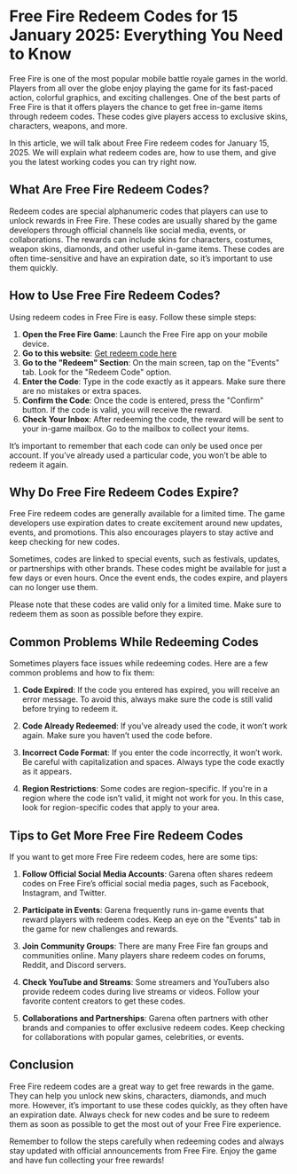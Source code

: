 # Free Fire Redeem Codes for 15 January 2025: Everything You Need to Know

Free Fire is one of the most popular mobile battle royale games in the world. Players from all over the globe enjoy playing the game for its fast-paced action, colorful graphics, and exciting challenges. One of the best parts of Free Fire is that it offers players the chance to get free in-game items through redeem codes. These codes give players access to exclusive skins, characters, weapons, and more.

In this article, we will talk about Free Fire redeem codes for January 15, 2025. We will explain what redeem codes are, how to use them, and give you the latest working codes you can try right now.

## What Are Free Fire Redeem Codes?

Redeem codes are special alphanumeric codes that players can use to unlock rewards in Free Fire. These codes are usually shared by the game developers through official channels like social media, events, or collaborations. The rewards can include skins for characters, costumes, weapon skins, diamonds, and other useful in-game items. These codes are often time-sensitive and have an expiration date, so it’s important to use them quickly.

## How to Use Free Fire Redeem Codes?

Using redeem codes in Free Fire is easy. Follow these simple steps:

1. **Open the Free Fire Game**: Launch the Free Fire app on your mobile device.
2. **Go to this website**: [Get redeem code here](https://callmeblogger.com/)
3. **Go to the "Redeem" Section**: On the main screen, tap on the "Events" tab. Look for the "Redeem Code" option.
4. **Enter the Code**: Type in the code exactly as it appears. Make sure there are no mistakes or extra spaces.
5. **Confirm the Code**: Once the code is entered, press the "Confirm" button. If the code is valid, you will receive the reward.
6. **Check Your Inbox**: After redeeming the code, the reward will be sent to your in-game mailbox. Go to the mailbox to collect your items.

It’s important to remember that each code can only be used once per account. If you’ve already used a particular code, you won’t be able to redeem it again.

## Why Do Free Fire Redeem Codes Expire?

Free Fire redeem codes are generally available for a limited time. The game developers use expiration dates to create excitement around new updates, events, and promotions. This also encourages players to stay active and keep checking for new codes.

Sometimes, codes are linked to special events, such as festivals, updates, or partnerships with other brands. These codes might be available for just a few days or even hours. Once the event ends, the codes expire, and players can no longer use them.

Please note that these codes are valid only for a limited time. Make sure to redeem them as soon as possible before they expire.

## Common Problems While Redeeming Codes

Sometimes players face issues while redeeming codes. Here are a few common problems and how to fix them:

1. **Code Expired**: If the code you entered has expired, you will receive an error message. To avoid this, always make sure the code is still valid before trying to redeem it.
   
2. **Code Already Redeemed**: If you’ve already used the code, it won’t work again. Make sure you haven’t used the code before.

3. **Incorrect Code Format**: If you enter the code incorrectly, it won’t work. Be careful with capitalization and spaces. Always type the code exactly as it appears.

4. **Region Restrictions**: Some codes are region-specific. If you're in a region where the code isn’t valid, it might not work for you. In this case, look for region-specific codes that apply to your area.

## Tips to Get More Free Fire Redeem Codes

If you want to get more Free Fire redeem codes, here are some tips:

1. **Follow Official Social Media Accounts**: Garena often shares redeem codes on Free Fire’s official social media pages, such as Facebook, Instagram, and Twitter.
   
2. **Participate in Events**: Garena frequently runs in-game events that reward players with redeem codes. Keep an eye on the "Events" tab in the game for new challenges and rewards.

3. **Join Community Groups**: There are many Free Fire fan groups and communities online. Many players share redeem codes on forums, Reddit, and Discord servers.

4. **Check YouTube and Streams**: Some streamers and YouTubers also provide redeem codes during live streams or videos. Follow your favorite content creators to get these codes.

5. **Collaborations and Partnerships**: Garena often partners with other brands and companies to offer exclusive redeem codes. Keep checking for collaborations with popular games, celebrities, or events.

## Conclusion

Free Fire redeem codes are a great way to get free rewards in the game. They can help you unlock new skins, characters, diamonds, and much more. However, it’s important to use these codes quickly, as they often have an expiration date. Always check for new codes and be sure to redeem them as soon as possible to get the most out of your Free Fire experience.

Remember to follow the steps carefully when redeeming codes and always stay updated with official announcements from Free Fire. Enjoy the game and have fun collecting your free rewards!
